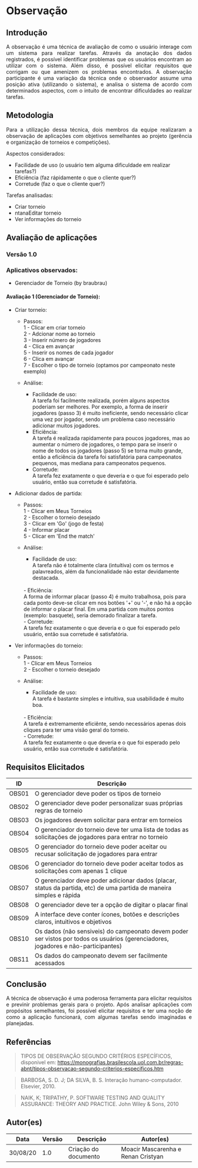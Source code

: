 # Observação

## Introdução
<p align = "justify">
A observação é uma técnica de avaliação de como o usuário interage com um sistema para realizar tarefas. Através da anotação dos dados registrados, é possível identificar problemas que os usuários encontram ao utilizar com o sistema. Além disso, é possível elicitar requisitos que corrigam ou que amenizem os problemas encontrados.
A observação participante é uma variação da técnica onde o observador assume uma posição ativa (utilizando o sistema), e analisa o sistema de acordo com determinados aspectos, com o intuito de encontrar dificuldades ao realizar tarefas.
</p>

## Metodologia
<p align = "justify">
Para a utilização dessa técnica, dois membros da equipe realizaram a observação de aplicações com objetivos semelhantes ao projeto (gerência e organização de torneios e competições).

Aspectos considerados:

- Facilidade de uso (o usuário tem alguma dificuldade em realizar tarefas?)
- Eficiência (faz rápidamente o que o cliente quer?)
- Corretude (faz o que o cliente quer?)

Tarefas analisadas:
- Criar torneio
- ntanaEditar torneio
- Ver informações do torneio

</p>

## Avaliação de aplicações
### Versão 1.0
### Aplicativos observados:
- Gerenciador de Torneio (by braubrau)

#### Avaliação 1 (Gerenciador de Torneio):

- Criar torneio:
    
    - Passos:        
        1 - Clicar em criar torneio</br>
        2 - Adcionar nome ao torneio</br>
        3 - Inserir número de jogadores</br>
        4 - Clica em avançar</br>
        5 - Inserir os nomes de cada jogador</br>
        6 - Clica em avançar</br>
        7 - Escolher o tipo de torneio (optamos por campeonato neste exemplo)</br>

    - Análise:
        - Facilidade de uso:</br>
        A tarefa foi facilmente realizada, porém alguns aspectos poderiam ser melhores. Por exemplo, a forma de inserir jogadores (passo 3) é muito ineficiente, sendo necessário clicar uma vez por jogador, sendo um problema caso necessário adicionar muitos jogadores.<br>
        - Eficiência:</br> A tarefa é realizada rapidamente para poucos jogadores, mas ao aumentar o número de jogadores, o tempo para se inserir o nome de todos os jogadores (passo 5) se torna muito grande, então a eficiência da tarefa foi satisfatória para campeonatos pequenos, mas mediana para campeonatos pequenos.</br>
        - Corretude:</br> A tarefa fez exatamente o que deveria e o que foi esperado pelo usuário, então sua corretude é satisfatória.</br>

- Adicionar dados de partida:
    
    - Passos:        
        1 - Clicar em Meus Torneios</br>
        2 - Escolher o torneio desejado</br>
        3 - Clicar em 'Go' (jogo de festa)</br>
        4 - Informar placar</br>
        5 - Clicar em 'End the match'

    - Análise:
        - Facilidade de uso:</br>
        A tarefa não é totalmente clara (intuítiva) com os termos e palavreados, além da funcionalidade não estar devidamente destacada. 
        <br>
        - Eficiência:</br>
        A forma de informar placar (passo 4) é muito trabalhosa, pois para cada ponto deve-se clicar em nos botões '+' ou '-', e não há a opção de informar o placar final. Em uma partida com muitos pontos (exemplo: basquete), seria demorado finalizar a tarefa.
        </br>
        - Corretude:</br>A tarefa fez exatamente o que deveria e o que foi esperado pelo usuário, então sua corretude é satisfatória.</br> 
        
- Ver informações do torneio:
    - Passos:        
        1 - Clicar em Meus Torneios</br>
        2 - Escolher o torneio desejado</br>

    - Análise:
        - Facilidade de uso:</br>
        A tarefa é bastante simples e intuitiva, sua usabilidade é muito boa.
        <br>
        - Eficiência:</br>
        A tarefa é extremamente eficiênte, sendo necessários apenas dois cliques para ter uma visão geral do torneio.
        </br>
        - Corretude:</br>A tarefa fez exatamente o que deveria e o que foi esperado pelo usuário, então sua corretude é satisfatória.</br> 


## Requisitos Elicitados

|ID|Descrição|
|--|--|
|OBS01|O gerenciador deve poder os tipos de torneio|
|OBS02|O gerenciador deve poder personalizar suas próprias regras de torneio|
|OBS03|Os jogadores devem solicitar para entrar em torneios|
|OBS04|O gerenciador do torneio deve ter uma lista de todas as solicitações de jogadores para entrar no torneio|
|OBS05|O gerenciador do torneio deve poder aceitar ou recusar solicitação de jogadores para entrar|
|OBS06|O gerenciador do torneio deve poder aceitar todos as solicitações com apenas 1 clique|
|OBS07|O gerenciador deve poder adicionar dados (placar, status da partida, etc) de uma partida de maneira simples e rápida|
|OBS08|O gerenciador deve ter a opção de digitar o placar final|
|OBS09|A interface deve conter ícones, botões e descrições claros, intuitivos e objetivos|
|OBS10|Os dados (não sensiveis) do campeonato devem poder ser vistos por todos os usuários (gerenciadores, jogadores e não-participantes)|
|OBS11|Os dados do campeonato devem ser facilmente acessados|

## Conclusão
<p align = "justify">
A técnica de observação é uma poderosa ferramenta para elicitar requisitos e previnir problemas gerais para o projeto. Após analisar aplicações com propósitos semelhantes, foi possível elicitar requisitos e ter uma noção de como a aplicação funcionará, com algumas tarefas sendo imaginadas e planejadas.
</p>

## Referências
> TIPOS DE OBSERVAÇÃO SEGUNDO CRITÉRIOS ESPECÍFICOS,  disponivel em: https://monografias.brasilescola.uol.com.br/regras-abnt/tipos-observacao-segundo-criterios-especificos.htm

> BARBOSA, S. D. J; DA SILVA, B. S. Interação humano-computador. Elsevier, 2010.

> NAIK, K; TRIPATHY, P. SOFTWARE TESTING AND QUALITY ASSURANCE: THEORY AND PRACTICE. John Wiley & Sons, 2010

## Autor(es)
| Data | Versão | Descrição | Autor(es) |
| -- | -- | -- | -- |
| 30/08/20 | 1.0 | Criação do documento | Moacir Mascarenha e Renan Cristyan | 